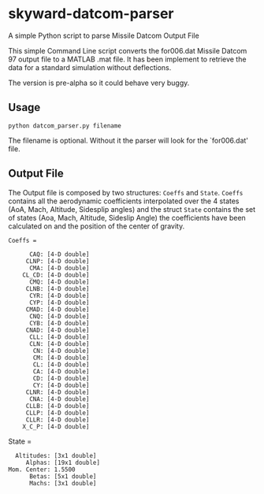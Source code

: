 # skyward-datcom-parser
A simple Python script to parse Missile Datcom Output File

This simple Command Line script converts the for006.dat Missile Datcom 97 output file to a MATLAB .mat file. It has been implement to retrieve the data for a standard simulation without deflections. 

The version is pre-alpha so it could behave very buggy. 

## Usage ##

```
python datcom_parser.py filename
```

The filename is optional. Without it the parser will look for the `for006.dat' file.

## Output File ###
The Output file is composed by two structures: `Coeffs` and `State`. 
`Coeffs` contains all the aerodynamic coefficients interpolated over the 4 states (AoA, Mach, Altitude, Sidesplip angles) and the struct `State` contains the set of states (Aoa, Mach, Altitude, Sideslip Angle) the coefficients have been calculated on and the position of the center of gravity.

```
Coeffs = 

      CAQ: [4-D double]
     CLNP: [4-D double]
      CMA: [4-D double]
    CL_CD: [4-D double]
      CMQ: [4-D double]
     CLNB: [4-D double]
      CYR: [4-D double]
      CYP: [4-D double]
     CMAD: [4-D double]
      CNQ: [4-D double]
      CYB: [4-D double]
     CNAD: [4-D double]
      CLL: [4-D double]
      CLN: [4-D double]
       CN: [4-D double]
       CM: [4-D double]
       CL: [4-D double]
       CA: [4-D double]
       CD: [4-D double]
       CY: [4-D double]
     CLNR: [4-D double]
      CNA: [4-D double]
     CLLB: [4-D double]
     CLLP: [4-D double]
     CLLR: [4-D double]
    X_C_P: [4-D double]
```
State = 

      Altitudes: [3x1 double]
         Alphas: [19x1 double]
    Mom. Center: 1.5500
          Betas: [5x1 double]
          Machs: [3x1 double]

```
